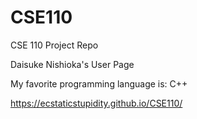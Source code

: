 # CSE110
CSE 110 Project Repo

Daisuke Nishioka's User Page

My favorite programming language is: C++

https://ecstaticstupidity.github.io/CSE110/
